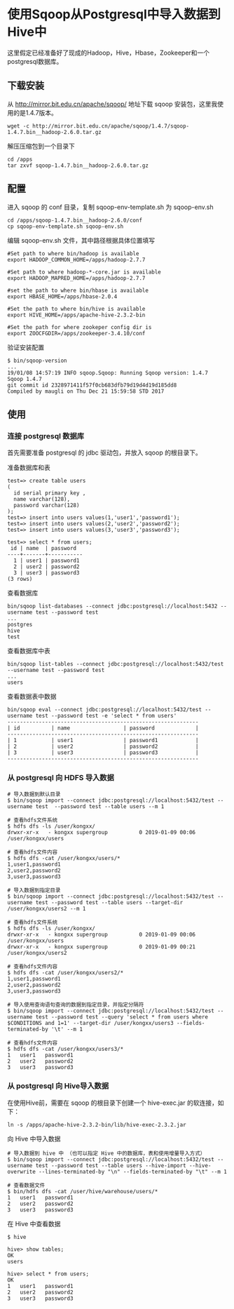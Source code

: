 # 使用Sqoop从Postgresql中导入数据到Hive中

这里假定已经准备好了现成的Hadoop，Hive，Hbase，Zookeeper和一个postgresql数据库。

## 下载安装

从 http://mirror.bit.edu.cn/apache/sqoop/ 地址下载 sqoop 安装包，这里我使用的是1.4.7版本。

``` shell
wget -c http://mirror.bit.edu.cn/apache/sqoop/1.4.7/sqoop-1.4.7.bin__hadoop-2.6.0.tar.gz
```

解压压缩包到一个目录下

``` shell
cd /apps
tar zxvf sqoop-1.4.7.bin__hadoop-2.6.0.tar.gz
```

## 配置

进入 sqoop 的 conf 目录，复制 sqoop-env-template.sh 为 sqoop-env.sh

``` shell
cd /apps/sqoop-1.4.7.bin__hadoop-2.6.0/conf
cp sqoop-env-template.sh sqoop-env.sh
```

编辑 sqoop-env.sh 文件，其中路径根据具体位置填写

``` shell
#Set path to where bin/hadoop is available
export HADOOP_COMMON_HOME=/apps/hadoop-2.7.7

#Set path to where hadoop-*-core.jar is available
export HADOOP_MAPRED_HOME=/apps/hadoop-2.7.7

#set the path to where bin/hbase is available
export HBASE_HOME=/apps/hbase-2.0.4

#Set the path to where bin/hive is available
export HIVE_HOME=/apps/apache-hive-2.3.2-bin

#Set the path for where zookeper config dir is
export ZOOCFGDIR=/apps/zookeeper-3.4.10/conf
```

验证安装配置

```shell
$ bin/sqoop-version
...
19/01/08 14:57:19 INFO sqoop.Sqoop: Running Sqoop version: 1.4.7
Sqoop 1.4.7
git commit id 2328971411f57f0cb683dfb79d19d4d19d185dd8
Compiled by maugli on Thu Dec 21 15:59:58 STD 2017
```

## 使用

### 连接 postgresql 数据库

首先需要准备 postgresql 的 jdbc 驱动包，并放入 sqoop 的根目录下。

准备数据库和表

``` shell
test=> create table users
(
  id serial primary key ,
  name varchar(128),
  password varchar(128)
);
test=> insert into users values(1,'user1','password1');
test=> insert into users values(2,'user2','password2');
test=> insert into users values(3,'user3','password3');

test=> select * from users;
 id | name  | password  
----+-------+-----------
  1 | user1 | password1
  2 | user2 | password2
  3 | user3 | password3
(3 rows)
```

查看数据库

``` shell
bin/sqoop list-databases --connect jdbc:postgresql://localhost:5432 --username test --password test
...
postgres
hive
test
```

查看数据库中表

``` shell
bin/sqoop list-tables --connect jdbc:postgresql://localhost:5432/test --username test --password test
...
users
```

查看数据表中数据

``` shell
bin/sqoop eval --connect jdbc:postgresql://localhost:5432/test --username test --password test -e 'select * from users'
-------------------------------------------------------------
| id          | name                 | password             | 
-------------------------------------------------------------
| 1           | user1                | password1            | 
| 2           | user2                | password2            | 
| 3           | user3                | password3            | 
-------------------------------------------------------------
```

### 从 postgresql 向 HDFS 导入数据

``` shell
# 导入数据到默认目录
$ bin/sqoop import --connect jdbc:postgresql://localhost:5432/test --username test  --password test --table users --m 1

# 查看hdfs文件系统
$ hdfs dfs -ls /user/kongxx/
drwxr-xr-x   - kongxx supergroup          0 2019-01-09 00:06 /user/kongxx/users

# 查看hdfs文件内容
$ hdfs dfs -cat /user/kongxx/users/*
1,user1,password1
2,user2,password2
3,user3,password3

# 导入数据到指定目录
$ bin/sqoop import --connect jdbc:postgresql://localhost:5432/test --username test --password test --table users --target-dir /user/kongxx/users2 --m 1

# 查看hdfs文件系统
$ hdfs dfs -ls /user/kongxx/
drwxr-xr-x   - kongxx supergroup          0 2019-01-09 00:06 /user/kongxx/users
drwxr-xr-x   - kongxx supergroup          0 2019-01-09 00:21 /user/kongxx/users2

# 查看hdfs文件内容
$ hdfs dfs -cat /user/kongxx/users2/*
1,user1,password1
2,user2,password2
3,user3,password3

# 导入使用查询语句查询的数据到指定目录，并指定分隔符
$ bin/sqoop import --connect jdbc:postgresql://localhost:5432/test --username test --password test --query 'select * from users where $CONDITIONS and 1=1' --target-dir /user/kongxx/users3 --fields-terminated-by '\t' --m 1

# 查看hdfs文件内容
$ hdfs dfs -cat /user/kongxx/users3/*
1	user1	password1
2	user2	password2
3	user3	password3
```

### 从 postgresql 向 Hive导入数据

在使用Hive前，需要在 sqoop 的根目录下创建一个 hive-exec.jar 的软连接，如下：

``` shell
ln -s /apps/apache-hive-2.3.2-bin/lib/hive-exec-2.3.2.jar
```

向 Hive 中导入数据

``` shell
# 导入数据到 hive 中 （也可以指定 Hive 中的数据库，表和使用增量导入方式）
$ bin/sqoop import --connect jdbc:postgresql://localhost:5432/test --username test --password test --table users --hive-import --hive-overwrite --lines-terminated-by "\n" --fields-terminated-by "\t" --m 1

# 查看数据文件
$ bin/hdfs dfs -cat /user/hive/warehouse/users/*
1	user1	password1
2	user2	password2
3	user3	password3
```

在 Hive 中查看数据

``` shell
$ hive

hive> show tables;
OK
users

hive> select * from users;
OK
1	user1	password1
2	user2	password2
3	user3	password3
```